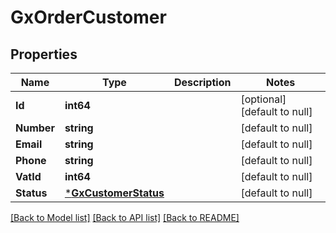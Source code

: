 # GxOrderCustomer

## Properties
Name | Type | Description | Notes
------------ | ------------- | ------------- | -------------
**Id** | **int64** |  | [optional] [default to null]
**Number** | **string** |  | [default to null]
**Email** | **string** |  | [default to null]
**Phone** | **string** |  | [default to null]
**VatId** | **int64** |  | [default to null]
**Status** | [***GxCustomerStatus**](GXCustomerStatus.md) |  | [default to null]

[[Back to Model list]](../README.md#documentation-for-models) [[Back to API list]](../README.md#documentation-for-api-endpoints) [[Back to README]](../README.md)


